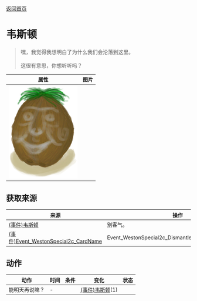 [返回首页](index.md)  
# 韦斯顿  
> 嘿，我觉得我想明白了为什么我们会沦落到这里。<br><br>这很有意思，你想听听吗？  
  
  属性  |   图片   
 ----  |  ----:   
   |  ![](Sprite/Weston.png)   
  
## 获取来源  
来源  |  操作  
----  |  ----  
[(事件)韦斯顿](Event_WestonSpecial1c.md)  |  别客气。  
[(事件)Event_WestonSpecial2c_CardName](Event_WestonSpecial2c.md)  |  Event_WestonSpecial2c_DismantleActions[0].ActionName  
## 动作  
动作  |  时间  |  条件  |  变化  |  状态  
----  |  ----  |  ----  |  ----  |  ----  
能明天再说嘛？  |  -  |    |  [(事件)韦斯顿](Event_WestonSpecial1e.md)(1)  |    
